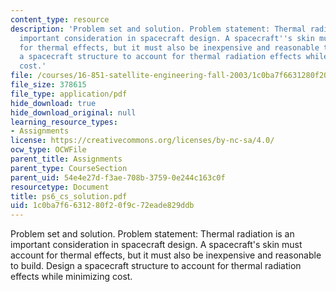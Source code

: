 ```yaml
---
content_type: resource
description: 'Problem set and solution. Problem statement: Thermal radiation is an
  important consideration in spacecraft design. A spacecraft''s skin must account
  for thermal effects, but it must also be inexpensive and reasonable to build. Design
  a spacecraft structure to account for thermal radiation effects while minimizing
  cost.'
file: /courses/16-851-satellite-engineering-fall-2003/1c0ba7f6631280f20f9c72eade829ddb_ps6_cs_solution.pdf
file_size: 378615
file_type: application/pdf
hide_download: true
hide_download_original: null
learning_resource_types:
- Assignments
license: https://creativecommons.org/licenses/by-nc-sa/4.0/
ocw_type: OCWFile
parent_title: Assignments
parent_type: CourseSection
parent_uid: 54e4e27d-f3ae-708b-3759-0e244c163c0f
resourcetype: Document
title: ps6_cs_solution.pdf
uid: 1c0ba7f6-6312-80f2-0f9c-72eade829ddb
---
```

Problem set and solution. Problem statement: Thermal radiation is an important consideration in spacecraft design. A spacecraft's skin must account for thermal effects, but it must also be inexpensive and reasonable to build. Design a spacecraft structure to account for thermal radiation effects while minimizing cost.